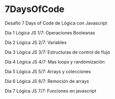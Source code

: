 # 7DaysOfCode
Desafio 7 Days of Code de Lógica con Javascript

Dia 1 Lógica JS 1/7: Operaciones Booleanas

Día 2 Lógica JS 2/7: Variables

Día 3 Lógica JS 3/7: Estructuras de control de flujo

Día 4 Lógica JS 4/7: Mas loops y randomización

Día 5 Lógica JS 5/7: Arrays y colecciones

Día 6 Lógica JS 6/7: Remoción de arrays

Día 7 Lógica JS 7/7: Funciones en javascript
